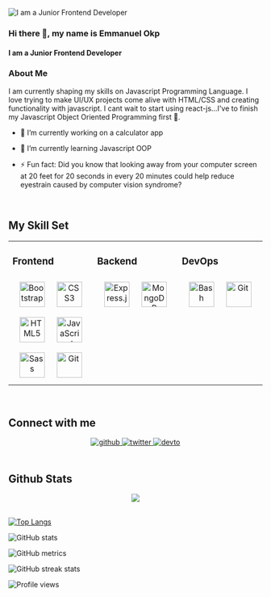 ![I am a Junior Frontend Developer](https://arturssmirnovs.github.io/github-profile-readme-generator/images/banner.png)
  
  

### Hi there 👋, my name is Emmanuel Okp  
  

#### I am a Junior Frontend Developer  
  



### About Me  
I am currently shaping my skills on Javascript Programming Language. I love trying to make UI/UX projects come alive with HTML/CSS and creating functionality with javascript. I cant wait to start using react-js...I've to finish my Javascript Object Oriented Programming first 🤔.  
  

- 🔭 I’m currently working on a calculator app   
  

- 🌱 I’m currently learning  Javascript OOP  
  

- ⚡ Fun fact:  Did you know that looking away from your computer screen at 20 feet for 20 seconds in every 20 minutes could help reduce eyestrain caused by computer vision syndrome?  
  

<br/>  


## My Skill Set  
<table><tr><td valign="top" width="33%">



### Frontend  
<div align="center">  
<img style="margin: 10px" src="https://profilinator.rishav.dev/skills-assets/bootstrap-plain.svg" alt="Bootstrap" height="50" />  
<img style="margin: 10px" src="https://profilinator.rishav.dev/skills-assets/css3-original-wordmark.svg" alt="CSS3" height="50" />  
<img style="margin: 10px" src="https://profilinator.rishav.dev/skills-assets/html5-original-wordmark.svg" alt="HTML5" height="50" />  
<img style="margin: 10px" src="https://profilinator.rishav.dev/skills-assets/javascript-original.svg" alt="JavaScript" height="50" />  
<img style="margin: 10px" src="https://profilinator.rishav.dev/skills-assets/sass-original.svg" alt="Sass" height="50" />  
<img style="margin: 10px" src="https://profilinator.rishav.dev/skills-assets/git-scm-icon.svg" alt="Git" height="50" />  
</div>

</td><td valign="top" width="33%">



### Backend  
<div align="center">  
<img style="margin: 10px" src="https://profilinator.rishav.dev/skills-assets/express-original-wordmark.svg" alt="Express.js" height="50" />  
<img style="margin: 10px" src="https://profilinator.rishav.dev/skills-assets/mongodb-original-wordmark.svg" alt="MongoDB" height="50" />  
</div>

</td><td valign="top" width="33%">



### DevOps  
<div align="center">  
<img style="margin: 10px" src="https://profilinator.rishav.dev/skills-assets/gnu_bash-icon.svg" alt="Bash" height="50" />  
<img style="margin: 10px" src="https://profilinator.rishav.dev/skills-assets/git-scm-icon.svg" alt="Git" height="50" />  
</div>

</td></tr></table>  

<br/>  


## Connect with me  
<div align="center">
<a href="https://github.com/okp980" target="_blank">
<img src=https://img.shields.io/badge/github-%2324292e.svg?&style=for-the-badge&logo=github&logoColor=white alt=github style="margin-bottom: 5px;" />
</a>
<a href="https://twitter.com/emmanuel_okp" target="_blank">
<img src=https://img.shields.io/badge/twitter-%2300acee.svg?&style=for-the-badge&logo=twitter&logoColor=white alt=twitter style="margin-bottom: 5px;" />
</a>
<a href="https://dev.to/emmanuel_okp" target="_blank">
<img src=https://img.shields.io/badge/dev.to-%2308090A.svg?&style=for-the-badge&logo=dev.to&logoColor=white alt=devto style="margin-bottom: 5px;" />
</a>  
</div>  
  

<br/>  


## Github Stats  
<div align="center"><img src="https://github-readme-stats.vercel.app/api?username=okp980&show_icons=true&count_private=true&hide_border=true" align="center" /></div>  

<br/>  




 

[![Top Langs](https://github-readme-stats.vercel.app/api/top-langs/?username=okp980)](https://github.com/anuraghazra/github-readme-stats)

![GitHub stats](https://github-readme-stats.vercel.app/api?username=okp980&show_icons=true)  

![GitHub metrics](https://metrics.lecoq.io/okp980)  

![GitHub streak stats](https://github-readme-streak-stats.herokuapp.com/?user=okp980)  

![Profile views](https://gpvc.arturio.dev/okp980)  
